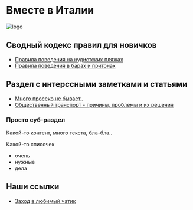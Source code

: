 # Вместе в Италии

![logo](https://avatars.githubusercontent.com/u/123323048?s=200&v=4)

## Сводный кодекс правил для новичков

* [Правила поведения на нудистских пляжах](#)
* [Правила поведения в барах и притонах](#)

## Раздел с интерссными заметками и статьями

* [Много просеко не бывает..](#)
* [Общественный транспорт - причины, проблемы и их решения](#)

### Просто суб-раздел

Какой-то контент, много текста, бла-бла..

Какой-то списочек

* очень
* нужные
* дела

## Наши ссылки 

* [Заход в любимый чатик](https://telegram.im/@vmestevitalii?lang=ru)

